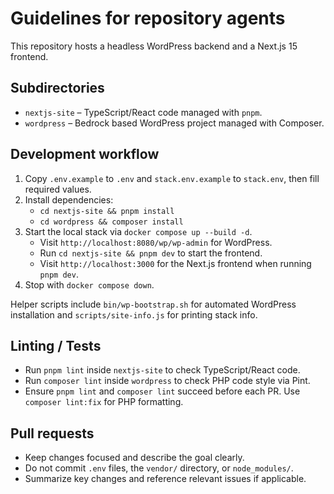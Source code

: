 # Guidelines for repository agents

This repository hosts a headless WordPress backend and a Next.js 15 frontend.

## Subdirectories
- `nextjs-site` – TypeScript/React code managed with `pnpm`.
- `wordpress` – Bedrock based WordPress project managed with Composer.

## Development workflow
1. Copy `.env.example` to `.env` and `stack.env.example` to `stack.env`, then fill required values.
2. Install dependencies:
   - `cd nextjs-site && pnpm install`
   - `cd wordpress && composer install`
3. Start the local stack via `docker compose up --build -d`.
   - Visit `http://localhost:8080/wp/wp-admin` for WordPress.
    - Run `cd nextjs-site && pnpm dev` to start the frontend.
   - Visit `http://localhost:3000` for the Next.js frontend when running `pnpm dev`.
4. Stop with `docker compose down`.

Helper scripts include `bin/wp-bootstrap.sh` for automated WordPress installation and `scripts/site-info.js` for printing stack info.
## Linting / Tests
- Run `pnpm lint` inside `nextjs-site` to check TypeScript/React code.
- Run `composer lint` inside `wordpress` to check PHP code style via Pint.
- Ensure `pnpm lint` and `composer lint` succeed before each PR. Use `composer lint:fix` for PHP formatting.

## Pull requests
- Keep changes focused and describe the goal clearly.
- Do not commit `.env` files, the `vendor/` directory, or `node_modules/`.
- Summarize key changes and reference relevant issues if applicable.

